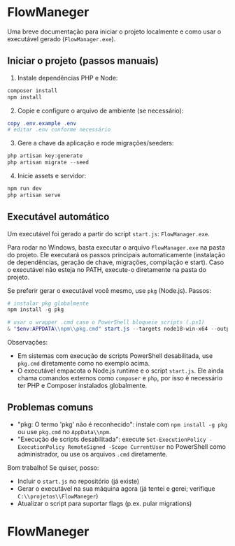 # FlowManeger

Uma breve documentação para iniciar o projeto localmente e como usar o executável gerado (`FlowManager.exe`).

## Iniciar o projeto (passos manuais)

1. Instale dependências PHP e Node:

```powershell
composer install
npm install
```

2. Copie e configure o arquivo de ambiente (se necessário):

```powershell
copy .env.example .env
# editar .env conforme necessário
```

3. Gere a chave da aplicação e rode migrações/seeders:

```powershell
php artisan key:generate
php artisan migrate --seed
```

4. Inicie assets e servidor:

```powershell
npm run dev
php artisan serve
```

## Executável automático

Um executável foi gerado a partir do script `start.js`: `FlowManager.exe`.

Para rodar no Windows, basta executar o arquivo `FlowManager.exe` na pasta do projeto. Ele executará os passos principais automaticamente (instalação de dependências, geração de chave, migrações, compilação e start). Caso o executável não esteja no PATH, execute-o diretamente na pasta do projeto.

Se preferir gerar o executável você mesmo, use `pkg` (Node.js). Passos:

```powershell
# instalar pkg globalmente
npm install -g pkg

# usar o wrapper .cmd caso o PowerShell bloqueie scripts (.ps1)
& "$env:APPDATA\\npm\\pkg.cmd" start.js --targets node18-win-x64 --output FlowManager.exe
```

Observações:

- Em sistemas com execução de scripts PowerShell desabilitada, use `pkg.cmd` diretamente como no exemplo acima.
- O executável empacota o Node.js runtime e o script `start.js`. Ele ainda chama comandos externos como `composer` e `php`, por isso é necessário ter PHP e Composer instalados globalmente.

## Problemas comuns

- "pkg: O termo 'pkg' não é reconhecido": instale com `npm install -g pkg` ou use `pkg.cmd` no `AppData\\npm`.
- "Execução de scripts desabilitada": execute `Set-ExecutionPolicy -ExecutionPolicy RemoteSigned -Scope CurrentUser` no PowerShell como administrador, ou use os arquivos `.cmd` diretamente.

Bom trabalho! Se quiser, posso:

- Incluir o `start.js` no repositório (já existe)
- Gerar o executável na sua máquina agora (já tentei e gerei; verifique `C:\\projetos\\FlowManeger`)
- Atualizar o script para suportar flags (p.ex. pular migrations)
# FlowManeger

